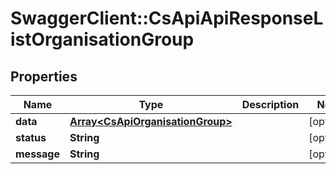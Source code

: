 # SwaggerClient::CsApiApiResponseListOrganisationGroup

## Properties
Name | Type | Description | Notes
------------ | ------------- | ------------- | -------------
**data** | [**Array&lt;CsApiOrganisationGroup&gt;**](CsApiOrganisationGroup.md) |  | [optional] 
**status** | **String** |  | [optional] 
**message** | **String** |  | [optional] 


